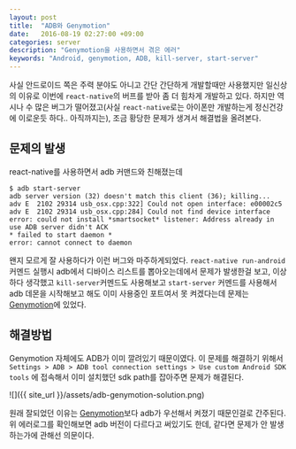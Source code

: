 ```yaml
---
layout: post
title:  "ADB와 Genymotion"
date:   2016-08-19 02:27:00 +09:00
categories: server
description: "Genymotion을 사용하면서 겪은 에러"
keywords: "Android, genymotion, ADB, kill-server, start-server"
---
```


사실 안드로이드 쪽은 주력 분야도 아니고 간단 간단하게 개발할때만 사용했지만 일신상의 이유로 이번에 ```react-native```의 버프를 받아 좀 더 힘차게 개발하고 있다. 하지만 역시나 수 많은 버그가 떨어졌고(사실 ```react-native```로는 아이폰만 개발하는게 정신건강에 이로운듯 하다.. 아직까지는), 조금 황당한 문제가 생겨서 해결법을 올려본다.

## 문제의 발생

react-native를 사용하면서 adb 커맨드와 친해졌는데

```
$ adb start-server
adb server version (32) doesn't match this client (36); killing...
adv E  2102 29314 usb_osx.cpp:322] Could not open interface: e00002c5
adv E  2102 29314 usb_osx.cpp:284] Could not find device interface
error: could not install *smartsocket* listener: Address already in use ADB server didn't ACK
* failed to start daemon *
error: cannot connect to daemon
```

왠지 모르게 잘 사용하다가 이런 버그와 마주하게되었다. ```react-native run-android``` 커멘드 실행시 adb에서 디바이스 리스트를 뽑아오는데에서 문제가 발생한걸 보고, 이상하다 생각했고 ```kill-server```커멘드도 사용해보고 ```start-server``` 커멘드를 사용해서 adb 데몬을 시작해보고 해도 이미 사용중인 포트여서 못 켜겠다는데 문제는 [Genymotion](https://www.genymotion.com/)에 있었다.

## 해결방법

Genymotion 자체에도 ADB가 이미 깔려있기 때문이였다. 이 문제를 해결하기 위해서 ```Settings > ADB > ADB tool connection settings > Use custom Android SDK tools``` 에 접속해서 이미 설치했던 sdk path를 잡아주면 문제가 해결된다.

![]({{ site_url }}/assets/adb-genymotion-solution.png)

원래 잘되었던 이유는 [Genymotion](https://www.genymotion.com/)보다 adb가 우선해서 켜졌기 때문인걸로 간주된다. 위 에러로그를 확인해보면 adb 버전이 다르다고 써있기도 한데, 같다면 문제가 안 발생하는가에 관해선 의문이다.
 